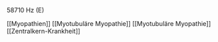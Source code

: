58710 Hz (E)

[[Myopathien]]
[[Myotubuläre Myopathie]]
[[Myotubuläre Myopathie]]
[[Zentralkern-Krankheit]]